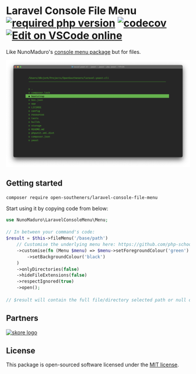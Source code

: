 # Laravel Console File Menu [![required php version](https://img.shields.io/packagist/php-v/open-southeners/laravel-console-file-menu)](https://www.php.net/supported-versions.php) [![codecov](https://codecov.io/gh/open-southeners/laravel-console-file-menu/branch/main/graph/badge.svg?token=BpXj7Mh1c9)](https://codecov.io/gh/open-southeners/laravel-console-file-menu) [![Edit on VSCode online](https://img.shields.io/badge/vscode-edit%20online-blue?logo=visualstudiocode)](https://vscode.dev/github/open-southeners/laravel-console-file-menu)

Like NunoMaduro's [console menu package](https://github.com/nunomaduro/laravel-console-menu) but for files.

![screenshot](art/screenshot.png)

## Getting started

```
composer require open-southeners/laravel-console-file-menu
```

Start using it by copying code from below:

```php
use NunoMaduro\LaravelConsoleMenu\Menu;

// In between your command's code:
$result = $this->fileMenu('/base/path')
    // Customise the underlying menu here: https://github.com/php-school/cli-menu?tab=readme-ov-file#appearance
    ->customise(fn (Menu $menu) => $menu->setForegroundColour('green')
        ->setBackgroundColour('black')
    )
    ->onlyDirectories(false)
    ->hideFileExtensions(false)
    ->respectIgnored(true)
    ->open();

// $result will contain the full file/directory selected path or null otherwise
```

## Partners

[![skore logo](https://github.com/open-southeners/partners/raw/main/logos/skore_logo.png)](https://getskore.com)

## License

This package is open-sourced software licensed under the [MIT license](https://opensource.org/licenses/MIT).
